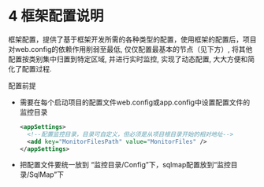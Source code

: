 # 4 框架配置说明
框架配置，提供了基于框架开发所需的各种类型的配置，使用框架的配置后，项目对web.config的依赖作用削弱至最低, 仅仅配置最基本的节点（见下方）, 将其他配置按类别集中归置到特定区域, 并进行实时监控, 实现了动态配置, 大大方便和简化了配置过程.

配置前提

* 需要在每个启动项目的配置文件web.config或app.config中设置配置文件的监控目录
  ```xml
  <appSettings>
    <!--配置监控目录，目录可自定义，但必须是从项目根目录开始的相对地址-->
    <add key="MonitorFilesPath" value="MonitorFiles" />
  </appSettings>
  ```
* 把配置文件要统一放到 “监控目录/Config”下，sqlmap配置放到“监控目录/SqlMap”下




